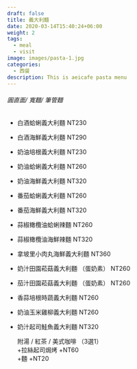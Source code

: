 ```yaml
---
draft: false
title: 義大利麵
date: 2020-03-14T15:40:24+06:00
weight: 2
tags:
  - meal
  - visit
image: images/pasta-1.jpg
categories:
  - 西餐
description: This is aeicafe pasta menu
---
```

###### 圓直面/ 寬麵/ 筆管麵

* 白酒蛤蜊義大利麵  NT230 
* 白酒海鮮義大利麵  NT290
* 奶油培根義大利麵  NT230
* 奶油蛤蜊義大利麵  NT260
* 奶油海鮮義大利麵  NT320
* 番茄蛤蜊義大利麵  NT260
* 番茄海鮮義大利麵  NT320
* 蒜椒橄欖油蛤蜊辣麵  NT260 
* 蒜椒橄欖油海鮮辣麵  NT320 
* 拿坡里小肉丸海鮮義大利麵 NT360
* 奶汁田園菘菇義大利麵 （蛋奶素） NT260
* 茄汁田園菘菇義大利麵 （蛋奶素） NT260
* 香蒜培根時蔬義大利麵  NT260
* 奶油玉米雞柳義大利麵  NT260
* 奶汁起司鮭魚義大利麵  NT320

  附湯 / 紅茶 / 美式咖啡 （3選1）\
  +拉絲起司焗烤 +NT60\
  +麵 +NT20